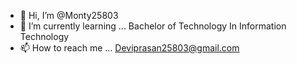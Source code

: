 - 👋 Hi, I’m @Monty25803
- 🌱 I’m currently learning ... Bachelor of Technology In Information Technology
- 📫 How to reach me ... Deviprasan25803@gmail.com

<!---
Monty25803/Monty25803 is a ✨ special ✨ repository because its `README.md` (this file) appears on your GitHub profile.
You can click the Preview link to take a look at your changes.
--->

